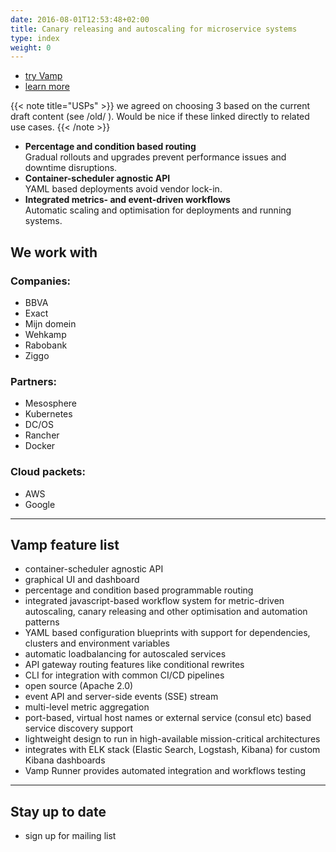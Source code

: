 ```yaml
---
date: 2016-08-01T12:53:48+02:00
title: Canary releasing and autoscaling for microservice systems
type: index
weight: 0
---
```

* [try Vamp](/tryvamp/)
* [learn more](whatisvamp/)

{{< note title="USPs" >}}
we agreed on choosing 3 based on the current draft content (see /old/ ). Would be nice if these linked directly to related use cases.
{{< /note >}}

* __Percentage and condition based routing__   
Gradual rollouts and upgrades prevent performance issues and downtime disruptions.
* __Container-scheduler agnostic API__   
YAML based deployments avoid vendor lock-in. 
* __Integrated metrics- and event-driven workflows__   
Automatic scaling and optimisation for deployments and running systems.


## We work with

### Companies:  

* BBVA  
* Exact  
* Mijn domein  
* Wehkamp  
* Rabobank  
* Ziggo
  
### Partners:  

* Mesosphere  
* Kubernetes  
* DC/OS  
* Rancher  
* Docker

### Cloud packets:  

* AWS
* Google

-------------

## Vamp feature list

* container-scheduler agnostic API
* graphical UI and dashboard
* percentage and condition based programmable routing
* integrated javascript-based workflow system for metric-driven autoscaling, canary releasing and other optimisation and automation patterns
* YAML based configuration blueprints with support for dependencies, clusters and environment variables
* automatic loadbalancing for autoscaled services
* API gateway routing features like conditional rewrites
* CLI for integration with common CI/CD pipelines
* open source (Apache 2.0)
* event API and server-side events (SSE) stream
* multi-level metric aggregation
* port-based, virtual host names or external service (consul etc) based service discovery support
* lightweight design to run in high-available mission-critical architectures
* integrates with ELK stack (Elastic Search, Logstash, Kibana) for custom Kibana dashboards
* Vamp Runner provides automated integration and workflows testing  

-------------

## Stay up to date
* sign up for mailing list